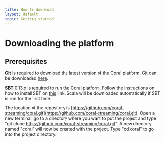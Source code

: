 ```yaml
---
title: How to download
layout: default
topic: Getting started
---
```

<!--
   Licensed to the Apache Software Foundation (ASF) under one or more
   contributor license agreements.  See the NOTICE file distributed with
   this work for additional information regarding copyright ownership.
   The ASF licenses this file to You under the Apache License, Version 2.0
   (the "License"); you may not use this file except in compliance with
   the License.  You may obtain a copy of the License at

       http://www.apache.org/licenses/LICENSE-2.0

   Unless required by applicable law or agreed to in writing, software
   distributed under the License is distributed on an "AS IS" BASIS,
   WITHOUT WARRANTIES OR CONDITIONS OF ANY KIND, either express or implied.
   See the License for the specific language governing permissions and
   limitations under the License.
-->

# Downloading the platform

## Prerequisites

**Git** is required to download the latest version of the Coral platform. Git can be downloaded [here](http://git-scm.com).

**SBT** 0.13.x is required to run the Coral platform. Follow the instructions on how to install SBT on [this](http://www.scala-sbt.org) link. Scala will be downloaded automatically if SBT is run for the first time.

The location of the repository is [https://github.com/coral-streaming/coral.git](https://github.com/coral-streaming/coral.git). Open a new terminal, go to a directory where you want to put the project and type "git clone https://github.com/coral-streaming/coral.git". A new directory named "coral" will now be created with the project.
Type "cd coral" to go into the project directory.